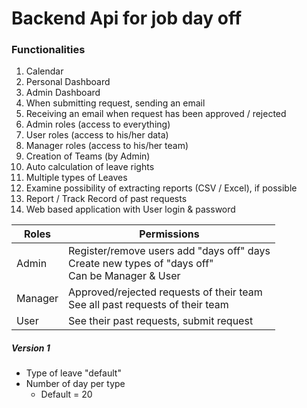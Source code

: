 # Backend Api for job day off

### Functionalities

1. Calendar
2. Personal Dashboard
3. Admin Dashboard
4. When submitting request, sending an email
5. Receiving an email when request has been approved / rejected
6. Admin roles (access to everything)
7. User roles (access to his/her data)
8. Manager roles (access to his/her team)
9. Creation of Teams (by Admin)
10. Auto calculation of leave rights
11. Multiple types of Leaves
12. Examine possibility of extracting reports (CSV / Excel), if possible
13. Report / Track Record of past requests
14. Web based application with User login &amp; password

| Roles   | Permissions                                                                                                  |
|---------|--------------------------------------------------------------------------------------------------------------|
| Admin   | Register/remove users add "days off" days <br/>Create new types of "days off"<br/> Can be Manager &amp; User |
| Manager | Approved/rejected requests of their team<br/>See all past requests of their team                             |
| User    | See their past requests, submit request                                                                      |


##### Version 1

 - Type of leave "default"
 - Number of day per type
     -  Default = 20 
 

